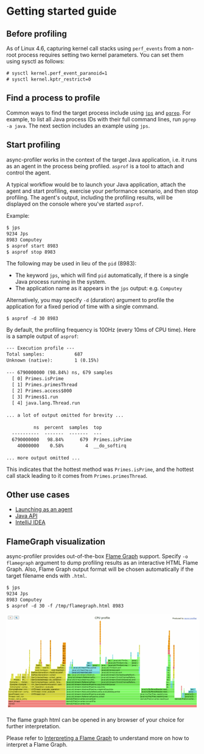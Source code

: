 # Getting started guide

## Before profiling

As of Linux 4.6, capturing kernel call stacks using `perf_events` from a non-root
process requires setting two kernel parameters. You can set them using sysctl as follows:

```
# sysctl kernel.perf_event_paranoid=1
# sysctl kernel.kptr_restrict=0
```

## Find a process to profile

Common ways to find the target process include using
[`jps`](https://docs.oracle.com/en/java/javase/21/docs/specs/man/jps.html) and
[`pgrep`](https://man7.org/linux/man-pages/man1/pgrep.1.html).
For example, to list all Java process IDs with their full command lines, run
`pgrep -a java`. The next section includes an example using `jps`.

## Start profiling

async-profiler works in the context of the target Java application,
i.e. it runs as an agent in the process being profiled.
`asprof` is a tool to attach and control the agent.

A typical workflow would be to launch your Java application, attach
the agent and start profiling, exercise your performance scenario, and
then stop profiling. The agent's output, including the profiling results, will
be displayed on the console where you've started `asprof`.

Example:

```
$ jps
9234 Jps
8983 Computey
$ asprof start 8983
$ asprof stop 8983
```

The following may be used in lieu of the `pid` (8983):

- The keyword `jps`, which will find `pid` automatically, if there is a single Java process running in the system.
- The application name as it appears in the `jps` output: e.g. `Computey`

Alternatively, you may specify `-d` (duration) argument to profile
the application for a fixed period of time with a single command.

```
$ asprof -d 30 8983
```

By default, the profiling frequency is 100Hz (every 10ms of CPU time).
Here is a sample output of `asprof`:

```
--- Execution profile ---
Total samples:           687
Unknown (native):        1 (0.15%)

--- 6790000000 (98.84%) ns, 679 samples
  [ 0] Primes.isPrime
  [ 1] Primes.primesThread
  [ 2] Primes.access$000
  [ 3] Primes$1.run
  [ 4] java.lang.Thread.run

... a lot of output omitted for brevity ...

          ns  percent  samples  top
  ----------  -------  -------  ---
  6790000000   98.84%      679  Primes.isPrime
    40000000    0.58%        4  __do_softirq

... more output omitted ...
```

This indicates that the hottest method was `Primes.isPrime`, and the hottest
call stack leading to it comes from `Primes.primesThread`.

## Other use cases

- [Launching as an agent](IntegratingAsyncProfiler.md#launching-as-an-agent)
- [Java API](IntegratingAsyncProfiler.md#using-java-api)
- [IntelliJ IDEA](IntegratingAsyncProfiler.md#intellij-idea)

## FlameGraph visualization

async-profiler provides out-of-the-box [Flame Graph](https://www.brendangregg.com/flamegraphs.html) support.
Specify `-o flamegraph` argument to dump profiling results as an interactive HTML Flame Graph.
Also, Flame Graph output format will be chosen automatically if the target filename ends with `.html`.

```
$ jps
9234 Jps
8983 Computey
$ asprof -d 30 -f /tmp/flamegraph.html 8983
```

[![Example](/.assets/images/flamegraph.png)](https://htmlpreview.github.io/?https://github.com/async-profiler/async-profiler/blob/master/.assets/html/flamegraph.html)

The flame graph html can be opened in any browser of your choice for further interpretation.

Please refer to [Interpreting a Flame Graph](FlamegraphInterpretation.md)
to understand more on how to interpret a Flame Graph.
